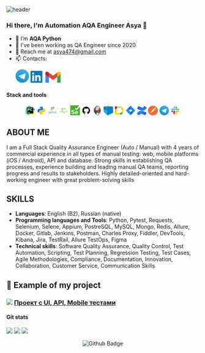 ![header](https://capsule-render.vercel.app/api?type=waving&color=gradient&customColorList=2&height=160&section=header&text=Hi%20there!&fontAlignY=32&fontAlign=20&fontSize=52&animation=twinkling&fontColor=EAF5D2)

### Hi there, I'm Automation AQA Engineer Asya 👋


- 🌱 I’m  **AQA Python**
- 🔭 I've been working as QA Engineer since 2020
- 💬 Reach me at asya474@gmail.com
- 📫 Contacts:

<p>
  &#8287;&#8287;&#8287;&#8287;&#8287;
    <a href="https://t.me/asya474"><img width="35px" alt="Telegram" title="Telegram" src="images/tg.png"/></a>
    <a href="https://www.linkedin.com/in/[anhelina-babareka](https://www.linkedin.com/in/%D0%B0%D0%BD%D0%B0%D1%81%D1%82%D0%B0%D1%81%D0%B8%D1%8F-%D1%88%D0%B5%D0%BC%D0%B5%D1%82%D0%BE%D0%B2%D0%B0-41752a92/)/"><img width="35px" alt="LinkedIn" title="LinkedIn" src="images/linkedin.png/"></a>
    <a href="mailto:asya474@gmail.com"><img width="40px" alt="Write me Email" title="Gmail" src="images/gmail.png"/></a>
</p>

#### Stack and tools
<p  align="center">
  <code><img width="5%" title="Pycharm" src="images/logo_stacks/pycharm.png"></code>
  <code><img width="5%" title="Python" src="images/logo_stacks/python.png"></code>
  <code><img width="5%" title="Pytest" src="images/logo_stacks/pytest.png"></code>
  <code><img width="5%" title="Selene" src="images/logo_stacks/selene.png"></code>
  <code><img width="5%" title="Selenium" src="images/logo_stacks/selenium.png"></code>
  <!-- <code><img width="5%" title="Requests" src="images/logo_stacks/requests.png"></code> -->
  <code><img width="5%" title="GitHub" src="images/logo_stacks/github.png"></code>
  <code><img width="5%" title="Jenkins" src="images/logo_stacks/jenkins.png"></code>
  <!-- <code><img width="5%" title="Docker" src="images/logo_stacks/docker.png"></code> -->
  <code><img width="5%" title="Selenoid" src="images/logo_stacks/selenoid.png"></code>
  <code><img width="5%" title="Allure Report" src="images/logo_stacks/allure_report.png"></code>
  <!-- <code><img width="5%" title="Allure TestOps" src="images/logo_stacks/allure_testops.png"></code> -->
  <!-- <code><img width="5%" title="Appium" src="images/logo_stacks/appium.png"></code> --> 
  <!-- <code><img width="5%" title="Browserstack" src="images/logo_stacks/browserstack.png"></code> -->
  <code><img width="5%" title="Jira" src="images/logo_stacks/jira.png"></code>
  <code><img width="5%" title="Confluence" src="images/logo_stacks/confluence.png"></code>
  <!-- <code><img width="5%" title="Android Studio" src="images/logo_stacks/android_studio.png"></code> -->
  <!-- <code><img width="5%" title="Xcode" src="images/logo_stacks/xcode.png"></code> -->
  <code><img width="5%" title="Postman" src="images/logo_stacks/postman.png"></code>
  <code><img width="5%" title="Telegram" src="images/logo_stacks/tg.png"></code>
  <code><img width="5%" title="Slack" src="images/logo_stacks/slack.png"></code>
  <!-- <code><img width="5%" title="PgAdmin" src="images/logo_stacks/pgadmin.png"></code> -->
  <!-- <code><img width="5%" title="Xmind" src="images/logo_stacks/xmind.png"></code> -->
</p>

## ABOUT ME
I am a Full Stack Quality Assurance Engineer  (Auto / Manual) with 4 years of commercial experience in all types of manual testing: web, mobile platforms (iOS / Android), API and database. 
Strong skills in establishing QA processes, experience building and leading manual QA teams, reporting progress and results to stakeholders. Highly detailed-oriented and hard-working engineer with great problem-solving skills

## SKILLS
- **Languages**: English (B2), Russian (native)
- **Programming languages and Tools**: Python, Pytest, Requests, Selenium, Selene,  Appium, PostreSQL, MySQL, Mongo, Redis, Allure, Docker, Gitlab, Jenkins, Postman, Charles Proxy, Fiddler, DevTools, Kibana, Jira, TestRail, Allure TestOps, Figma
- **Technical skills**: Software Quality Assurance, Quality Control, Test Automation, Scripting, Test Planning,  Regression Testing, Test Cases, Agile Methodologies, Compliance, Documentation, Innovation, Collaboration, Customer Service, Communication Skills

## :floppy_disk: Example of my project
### <img width="3%" src="images/github.png"> [Проект с UI, API, Mobile тестами](https://github.com/catislove/diploma_project)

#### Git stats
![](http://github-profile-summary-cards.vercel.app/api/cards/stats?username=asya474&theme=tokyonight)
![](http://github-profile-summary-cards.vercel.app/api/cards/repos-per-language?username=asya474&theme=tokyonight) 
![](https://github-profile-summary-cards.vercel.app/api/cards/profile-details?username=asya474&theme=tokyonight)

<div id="badges" align="center">
  <img src="https://komarev.com/ghpvc/?username=asya474&style=flat-square&color=blue" alt="Github Badge"/>
<div id="header" align="center">
